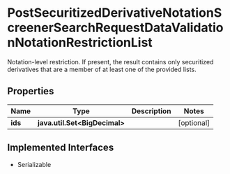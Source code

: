 

# PostSecuritizedDerivativeNotationScreenerSearchRequestDataValidationNotationRestrictionList

Notation-level restriction. If present, the result contains only securitized derivatives that are a member of at least one of the provided lists.

## Properties

Name | Type | Description | Notes
------------ | ------------- | ------------- | -------------
**ids** | **java.util.Set&lt;BigDecimal&gt;** |  |  [optional]


## Implemented Interfaces

* Serializable


